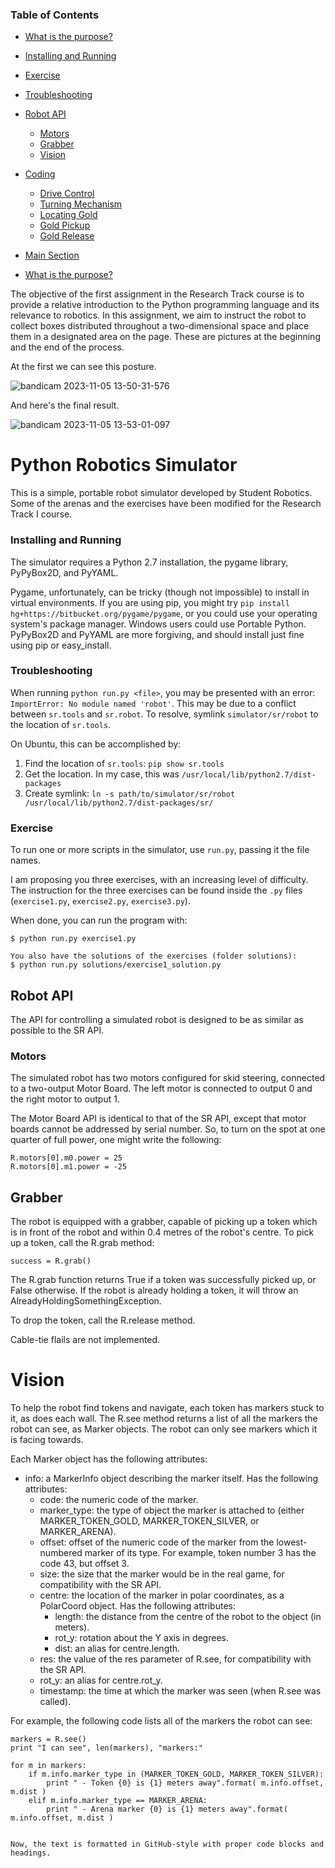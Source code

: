 ### Table of Contents
- [What is the purpose?](#What-is-the-purpose?)
- [Installing and Running](#installing-and-running)
- [Exercise](#exercise)
- [Troubleshooting](#troubleshooting)
- [Robot API](#robot_api)
  - [Motors](#motors)
  - [Grabber](#grabber)
  - [Vision](#vision)
- [Coding](#coding)
  - [Drive Control](#drive-control)
  - [Turning Mechanism](#turning-mechanism)
  - [Locating Gold](#locating-gold)
  - [Gold Pickup](#gold-pickup)
  - [Gold Release](#gold-release)
- [Main Section](#main-section)


- [What is the purpose?](#What-is-the-purpose?)
  
The objective of the first assignment in the Research Track course is to provide a relative introduction to the Python programming language and its relevance to robotics. In this assignment, we aim to instruct the robot to collect boxes distributed throughout a two-dimensional space and place them in a designated area on the page.
These are pictures at the beginning and the end of the process.


At the first we can see this posture.

![bandicam 2023-11-05 13-50-31-576](https://github.com/Alansaberi/First_assignment-RT1/assets/64252685/02468429-a5df-4f77-8938-90514434a9e1)

And here's the final result.

![bandicam 2023-11-05 13-53-01-097](https://github.com/Alansaberi/First_assignment-RT1/assets/64252685/f25e2d28-baae-4611-8361-3fd71eb0fa81)


# Python Robotics Simulator

This is a simple, portable robot simulator developed by Student Robotics. Some of the arenas and the exercises have been modified for the Research Track I course.

### Installing and Running

The simulator requires a Python 2.7 installation, the pygame library, PyPyBox2D, and PyYAML.

Pygame, unfortunately, can be tricky (though not impossible) to install in virtual environments. If you are using pip, you might try `pip install hg+https://bitbucket.org/pygame/pygame`, or you could use your operating system's package manager. Windows users could use Portable Python. PyPyBox2D and PyYAML are more forgiving, and should install just fine using pip or easy_install.

### Troubleshooting

When running `python run.py <file>`, you may be presented with an error: `ImportError: No module named 'robot'`. This may be due to a conflict between `sr.tools` and `sr.robot`. To resolve, symlink `simulator/sr/robot` to the location of `sr.tools`.

On Ubuntu, this can be accomplished by:

1. Find the location of `sr.tools`: `pip show sr.tools`
2. Get the location. In my case, this was `/usr/local/lib/python2.7/dist-packages`
3. Create symlink: `ln -s path/to/simulator/sr/robot /usr/local/lib/python2.7/dist-packages/sr/`

### Exercise

To run one or more scripts in the simulator, use `run.py`, passing it the file names.

I am proposing you three exercises, with an increasing level of difficulty. The instruction for the three exercises can be found inside the `.py` files (`exercise1.py`, `exercise2.py`, `exercise3.py`).

When done, you can run the program with:

```shell
$ python run.py exercise1.py  

You also have the solutions of the exercises (folder solutions):
$ python run.py solutions/exercise1_solution.py

```
## Robot API
The API for controlling a simulated robot is designed to be as similar as possible to the SR API.

### Motors
The simulated robot has two motors configured for skid steering, connected to a two-output Motor Board. The left motor is connected to output 0 and the right motor to output 1.

The Motor Board API is identical to that of the SR API, except that motor boards cannot be addressed by serial number. So, to turn on the spot at one quarter of full power, one might write the following:

```shell
R.motors[0].m0.power = 25
R.motors[0].m1.power = -25
```

## Grabber
The robot is equipped with a grabber, capable of picking up a token which is in front of the robot and within 0.4 metres of the robot's centre. To pick up a token, call the R.grab method:
```shell
success = R.grab()
```

The R.grab function returns True if a token was successfully picked up, or False otherwise. If the robot is already holding a token, it will throw an AlreadyHoldingSomethingException.

To drop the token, call the R.release method.

Cable-tie flails are not implemented.

# Vision
To help the robot find tokens and navigate, each token has markers stuck to it, as does each wall. The R.see method returns a list of all the markers the robot can see, as Marker objects. The robot can only see markers which it is facing towards.

Each Marker object has the following attributes:

- info: a MarkerInfo object describing the marker itself. Has the following attributes:
  - code: the numeric code of the marker.
  - marker_type: the type of object the marker is attached to (either MARKER_TOKEN_GOLD, MARKER_TOKEN_SILVER, or MARKER_ARENA).
  - offset: offset of the numeric code of the marker from the lowest-numbered marker of its type. For example, token number 3 has the code 43, but offset 3.
  - size: the size that the marker would be in the real game, for compatibility with the SR API.
  - centre: the location of the marker in polar coordinates, as a PolarCoord object. Has the following attributes:
    - length: the distance from the centre of the robot to the object (in meters).
    - rot_y: rotation about the Y axis in degrees.
    - dist: an alias for centre.length.
  - res: the value of the res parameter of R.see, for compatibility with the SR API.
  - rot_y: an alias for centre.rot_y.
  - timestamp: the time at which the marker was seen (when R.see was called).

For example, the following code lists all of the markers the robot can see:

```shell
markers = R.see()
print "I can see", len(markers), "markers:"

for m in markers:
    if m.info.marker_type in (MARKER_TOKEN_GOLD, MARKER_TOKEN_SILVER):
        print " - Token {0} is {1} meters away".format( m.info.offset, m.dist )
    elif m.info.marker_type == MARKER_ARENA:
        print " - Arena marker {0} is {1} meters away".format( m.info.offset, m.dist )
```

```shell

Now, the text is formatted in GitHub-style with proper code blocks and headings.
```
